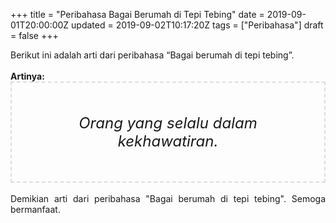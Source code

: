 +++
title = "Peribahasa Bagai Berumah di Tepi Tebing"
date = 2019-09-01T20:00:00Z
updated = 2019-09-02T10:17:20Z
tags = ["Peribahasa"]
draft = false
+++

<div dir="ltr" style="text-align: left;" trbidi="on"><div style="text-align: justify;">Berikut ini adalah arti dari peribahasa “Bagai berumah di tepi tebing”.</div><br /><div style="text-align: justify;"><b>Artinya:</b></div><div style="border: 2px dashed #ddd; font-size: 24px; height: auto; margin: 0 auto; padding: 50px; text-align: center; width: auto;"><i>Orang yang selalu dalam kekhawatiran.</i></div><div style="text-align: justify;"><br /></div><div style="text-align: justify;">Demikian arti dari peribahasa "Bagai berumah di tepi tebing". Semoga bermanfaat.</div></div>
